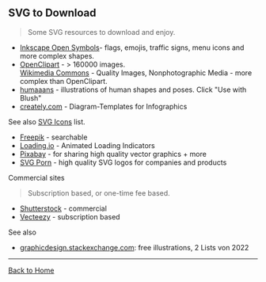 ## SVG to Download
> Some SVG resources to download and enjoy.


* [Inkscape Open Symbols](https://github.com/PanderMusubi/inkscape-open-symbols)- flags, emojis, traffic signs, menu icons and more complex shapes.
* [OpenClipart](https://openclipart.org/) - > 160000 images.  
[Wikimedia Commons](https://commons.wikimedia.org/wiki/Commons:Quality_images/Subject/Non_photographic_media)  - Quality Images, Nonphotographic Media - more complex than OpenClipart.
* [humaaans](https://www.humaaans.com) - illustrations of human shapes and poses. Click "Use with Blush"
* [creately.com](https://creately.com/diagram-community/popular) - Diagram-Templates for Infographics

See also [SVG Icons](Icons.md) list.

* [Freepik](https://www.freepik.com/) - searchable
* [Loading.io](http://loading.io/) -  Animated Loading Indicators
* [Pixabay](https://pixabay.com/vectors/) - for sharing high quality  vector graphics + more
* [SVG Porn](https://svgporn.com/) - high quality SVG logos for  companies and products
  
Commercial sites
> Subscription based, or one-time fee based.

* [Shutterstock](http://www.shutterstock.com/pt/cat-29-Vectors.html) - commercial
* [Vecteezy](https://www.vecteezy.com/) - subscription based

See also

* [graphicdesign.stackexchange.com](https://graphicdesign.stackexchange.com/questions/140492/where-do-i-find-free-svg-illustrations): free illustrations, 2 Lists von 2022

---
[Back to Home](https://github.com/knbknb/awesome-svg)
